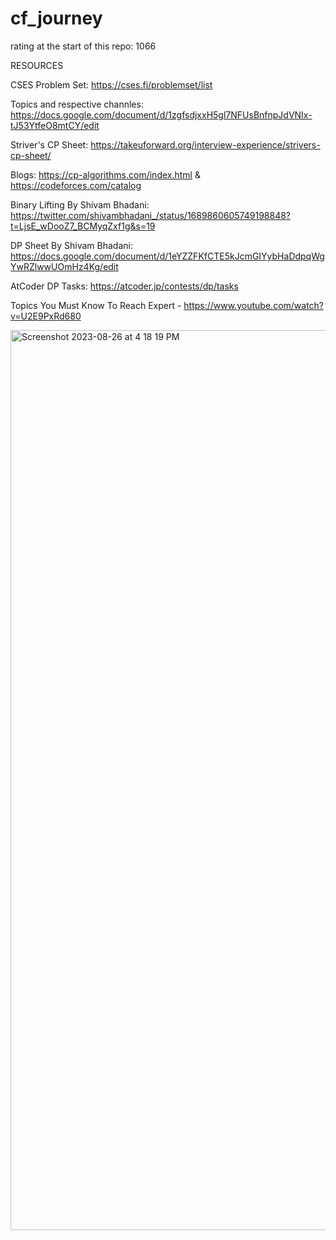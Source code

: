 # cf_journey

rating at the start of this repo: 1066

RESOURCES

CSES Problem Set: https://cses.fi/problemset/list

Topics and respective channles: https://docs.google.com/document/d/1zgfsdjxxH5gl7NFUsBnfnpJdVNIx-tJ53YtfeO8mtCY/edit

Striver's CP Sheet: https://takeuforward.org/interview-experience/strivers-cp-sheet/

Blogs: https://cp-algorithms.com/index.html & https://codeforces.com/catalog

Binary Lifting By Shivam Bhadani: https://twitter.com/shivambhadani_/status/1689860605749198848?t=LjsE_wDooZ7_BCMyqZxf1g&s=19

DP Sheet By Shivam Bhadani: https://docs.google.com/document/d/1eYZZFKfCTE5kJcmGIYybHaDdpqWgYwRZlwwUOmHz4Kg/edit

AtCoder DP Tasks: https://atcoder.jp/contests/dp/tasks

Topics You Must Know To Reach Expert - https://www.youtube.com/watch?v=U2E9PxRd680

<img width="1440" alt="Screenshot 2023-08-26 at 4 18 19 PM" src="https://github.com/pratikflies/cf_journey/assets/76919061/b0d65464-7ebf-4d26-b89d-742f2da1504d">


